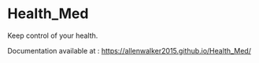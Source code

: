 # Health_Med
Keep control of your health.

Documentation available at : https://allenwalker2015.github.io/Health_Med/
